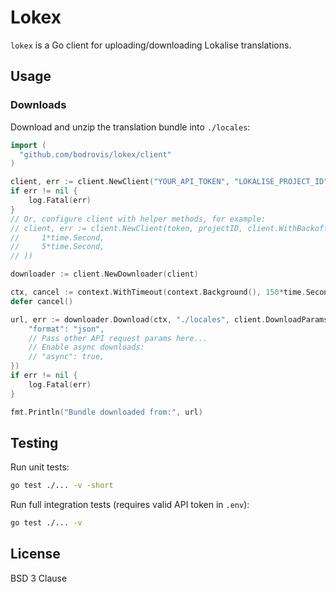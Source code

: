 # Lokex

`lokex` is a Go client for uploading/downloading Lokalise translations.

## Usage

### Downloads

Download and unzip the translation bundle into `./locales`:

```go
import (
  "github.com/bodrovis/lokex/client"
)

client, err := client.NewClient("YOUR_API_TOKEN", "LOKALISE_PROJECT_ID", nil)
if err != nil {
    log.Fatal(err)
}
// Or, configure client with helper methods, for example:
// client, err := client.NewClient(token, projectID, client.WithBackoff(
//     1*time.Second,
//     5*time.Second,
// ))

downloader := client.NewDownloader(client)

ctx, cancel := context.WithTimeout(context.Background(), 150*time.Second)
defer cancel()

url, err := downloader.Download(ctx, "./locales", client.DownloadParams{
    "format": "json",
    // Pass other API request params here...
    // Enable async downloads:
    // "async": true,
})
if err != nil {
    log.Fatal(err)
}

fmt.Println("Bundle downloaded from:", url)
```

## Testing

Run unit tests:

```bash
go test ./... -v -short
```

Run full integration tests (requires valid API token in `.env`):

```bash
go test ./... -v
```

## License

BSD 3 Clause
